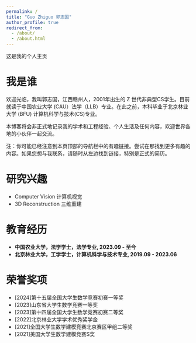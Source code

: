 ```yaml
---
permalink: /
title: "Guo Zhiguo 郭志国"
author_profile: true
redirect_from: 
  - /about/
  - /about.html
---
```


这是我的个人主页

我是谁
======
欢迎光临，我叫郭志国，江西赣州人，2001年出生的 Z 世代非典型CS学生。目前就读于中国农业大学 (CAU）法学（LLB）专业。在此之前，本科毕业于北京林业大学 (BFU) 计算机科学与技术(CS)专业。

本博客将会非正式地记录我的学术和工程经验、个人生活及任何内容，欢迎世界各地的小伙伴一起交流。

注：你可能已经注意到本页顶部的导航栏中的有趣链接。尝试在那找到更多有趣的内容。如果您想与我联系，请随时从左边找到链接，特别是正式的简历。

研究兴趣
======
* Computer Vision  计算机视觉
* 3D Reconstruction 三维重建

教育经历
======
* **中国农业大学，法学学士，法学专业, 2023.09 - 至今**
* **北京林业大学，工学学士，计算机科学与技术专业, 2019.09 - 2023.06**

# 荣誉奖项

- [2024]第十五届全国大学生数学竞赛初赛一等奖
- [2023]山东省大学生数学竞赛一等奖
- [2023]第十四届全国大学生数学竞赛初赛二等奖
- [2022]北京林业大学学术优秀奖学金
- [2021]全国大学生数学建模竞赛北京赛区甲组二等奖
- [2021]美国大学生数学建模竞赛S奖
